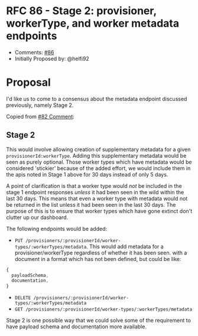 # RFC 86 - Stage 2: provisioner, workerType, and worker metadata endpoints
* Comments: [#86](https://github.com/taskcluster/taskcluster-rfcs/pull/86)
* Initially Proposed by: @helfi92

# Proposal
I'd like us to come to a consensus about the metadata endpoint discussed previously, namely Stage 2.

Copied from [#82 Comment](https://github.com/taskcluster/taskcluster-rfcs/issues/82#issuecomment-315177265):

Stage 2
--------
This would involve allowing creation of supplementary metadata for a given `provisionerId:workerType`.  Adding this supplementary metadata would be seen as purely optional.  Those worker types which have metadata would be considered 'stickier' because of the added effort, we would include them in the apis noted in Stage 1 above for 30 days instead of only 5 days.

A point of clarification is that a worker type would *not* be included in the stage 1 endpoint responses *unless* it had been seen in the wild within the last 30 days.  This means that even a worker type with metadata would not be returned in the list unless it had been seen in the last 30 days.  The purpose of this is to ensure that worker types which have gone extinct don't clutter up our dashboard.

The following endpoints would be added:

- `PUT /provisioners/:provisionerId/worker-types/:workerTypes/metadata`.  This would add metadata for a provisioner/workerType regardless of whether it has been seen.   with a document in a format which has not been defined, but could be like:
```javascript
{
  payloadSchema,
  documentation,
}
```
- `DELETE /provisioners/:provisionerId/worker-types/:workerTypes/metadata`
- `GET /provisioners/:provisionerId/worker-types/:workerTypes/metadata`

Stage 2 is one possible way that we could solve some of the requirement to have payload schema and documentation more available.
